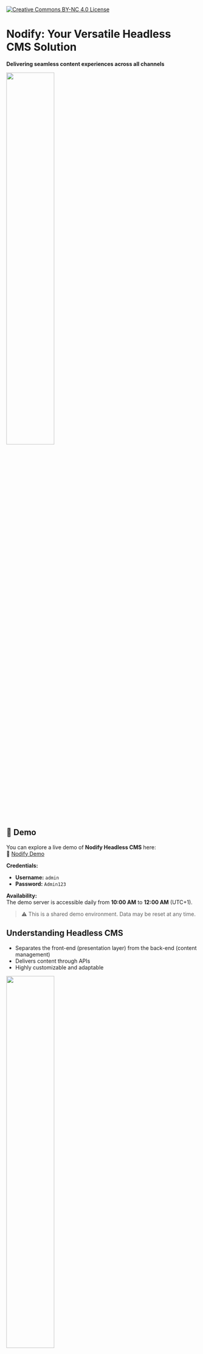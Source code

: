 [![Creative Commons BY-NC 4.0 License](assets/pictures/by-nc.png)](https://creativecommons.org/licenses/by-nc/4.0/)
# Nodify: Your Versatile Headless CMS Solution

**Delivering seamless content experiences across all channels**

<img src="assets/pictures/nodify_transparent.png" width="50%"/>

## 🚀 Demo

You can explore a live demo of **Nodify Headless CMS** here:  
🔗 [Nodify Demo](https://azirar.ovh:7822)

**Credentials:**
- **Username:** `admin`
- **Password:** `Admin123`

**Availability:**  
The demo server is accessible daily from **10:00 AM** to **12:00 AM** (UTC+1).

> ⚠️ This is a shared demo environment. Data may be reset at any time.


## Understanding Headless CMS

* Separates the front-end (presentation layer) from the back-end (content management)
* Delivers content through APIs
* Highly customizable and adaptable

<img src="assets/pictures/headless-cms.png" width="50%"/>

## Why Choose Nodify?

* **Multilingual:** Create and manage content in multiple languages.
* **Multichannel:** Deliver content to any device or platform.
* **Highly customizable:** Tailor the CMS to your specific needs.
* **Scalable:** Easily handle growing content volumes.
* **Developer-friendly:** Robust APIs and integrations.

<img src="assets/pictures/why-nodify.png" width="50%"/>

## Deliver Content Anywhere, Anytime

* Websites
* Mobile apps
* IoT devices
* Social media
* Voice assistants

<img src="assets/pictures/nodify-iot.png" width="50%"/>

## Flexibility and Customization

* Customizable content models: Define your own content structures.
* Flexible APIs: Integrate with your existing tech stack.
* Extensible with plugins: Add new features as needed.

<img src="assets/pictures/nodify-flexibility.png" width="50%"/>

## Create Global Content Experiences

* Translate content easily: Manage multiple language versions.
* Regionalize content: Target specific audiences.
* Handle complex multilingual requirements: Support various writing systems and dialects.

<img src="assets/pictures/nodify-experience.png" width="50%"/>

## Empower Your Development Team

* Robust APIs: RESTful APIs for seamless integration.
* Webhooks: Trigger actions based on events.
* Version control: Track changes and collaborate effectively.

<img src="assets/pictures/nodify-api.png" width="50%"/>

## Your Content, Your Way

* Summary of key benefits
* Call to action: Try Nodify today

## Installation
[INSTALLATION.md](assets/INSTALLATION.md)

## License
Nodify is licensed under the Creative Commons Attribution-NonCommercial 4.0 International **(CC BY-NC 4.0)**.

This project is licensed under the Creative Commons BY-NC 4.0 license.

**You are free to:**

* Share — Copy and redistribute the software in any medium or format.
* Adapt — Remix, transform, and build upon the software.

**But under the following conditions:**

* No Commercial Use — You may not use this software for commercial purposes.
* Attribution — You must give appropriate credit, provide a link to the license, and indicate if changes were made.

See the full license here: https://creativecommons.org/licenses/by-nc/4.0/

<img src="assets/pictures/nodify_transparent.png" width="50%"/>
